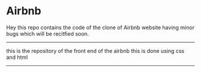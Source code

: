 # Airbnb
Hey this repo contains the code of the clone of Airbnb website having minor bugs which will be recitfied soon.

-----------------------------------------------------------------------------------------------------------------------------------------------------------------------

this is the repository of the front end of the airbnb
this is done using css and html


----------------------------------------------------------------------------------------------------------------------------------------------------------------------
